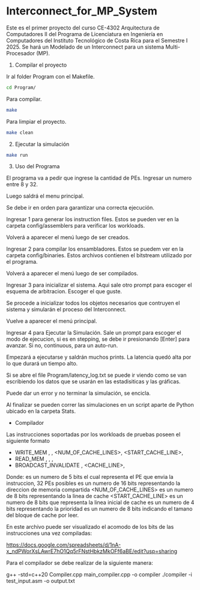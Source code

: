 # Interconnect_for_MP_System

Este es el primer proyecto del curso CE-4302 Arquitectura de Computadores II del Programa de Licenciatura en Ingeniería en Computadores del Instituto Tecnológico de Costa Rica para el Semestre I 2025. Se hará un Modelado de un Interconnect para un sistema Multi-Procesador (MP).


1. Compilar el proyecto

Ir al folder Program con el Makefile.
```bash
cd Program/
```

Para compilar.
```bash
make
```

Para limpiar el proyecto.
```bash
make clean
```

2. Ejecutar la simulación

```bash
make run
```

3. Uso del Programa

El programa va a pedir que ingrese la cantidad de PEs. Ingresar un numero entre 8 y 32.

Luego saldrá el menu principal.

Se debe ir en orden para garantizar una correcta ejecución.

Ingresar 1 para generar los instruction files. Estos se pueden ver en la carpeta config/assemblers para verificar los workloads.

Volverá a aparecer el menú luego de ser creados.

Ingresar 2 para compilar los ensambladores. Estos se puedem ver en la carpeta config/binaries. Estos archivos contienen el bitstream utilizado por el programa.

Volverá a aparecer el menú luego de ser compilados.

Ingresar 3 para inicializar el sistema. Aqui sale otro prompt para escoger el esquema de arbitracion. Escoger el que guste.

Se procede a inicializar todos los objetos necesarios que contruyen el sistema y simularán el proceso del Interconnect.

Vuelve a aparecer el menú principal.

Ingresar 4 para Ejecutar la Simulación. Sale un prompt para escoger el modo de ejecucion, si es en stepping, se debe ir presionando [Enter] para avanzar. Si no, continuous, para un auto-run.

Empezará a ejecutarse y saldrán muchos prints. La latencia quedó alta por lo que durará un tiempo alto.

Si se abre el file Program/latency_log.txt se puede ir viendo como se van escribiendo los datos que se usarán en las estadisiticas y las gráficas.

Puede dar un error y no terminar la simulación, se encicla.

Al finalizar se pueden correr las simulaciones en un script aparte de Python ubicado en la carpeta Stats.




* Compilador

Las instrucciones soportadas por los workloads de pruebas poseen el siguiente formato

- WRITE_MEM <SRC>, <ADDR>, <NUM_OF_CACHE_LINES>, <START_CACHE_LINE>, <QoS>
- READ_MEM <SRC>, <ADDR>, <SIZE>, <QoS>
- BROADCAST_INVALIDATE <SRC>, <CACHE_LINE>, <QoS>

Donde:
 <SRC> es un numero de 5 bits el cual representa el PE que envia la instruccion, 32 PEs posibles
 <ADDR> es un numero de 16 bits representando la direccion de memoria compartida
 <NUM_OF_CACHE_LINES> es un numero de 8 bits representando la linea de cache
 <START_CACHE_LINE> es un numero de 8 bits que representa la linea inicial de cache
 <QoS> es un numero de 4 bits representando la prioridad 
 <SIZE> es un numero de 8 bits indicando el tamano del bloque de cache por leer.

En este archivo puede ser visualizado el acomodo de los bits de las instrucciones una vez compiladas:
 
https://docs.google.com/spreadsheets/d/1nA-x_ndPWorXsLAwrE7hO1Qq5rFNstHbkzMkOFf6aBE/edit?usp=sharing

Para el compilador se debe realizar de la siguiente manera:

g++ -std=c++20 Compiler.cpp main_compiler.cpp -o compiler
./compiler -i test_input.asm -o output.txt